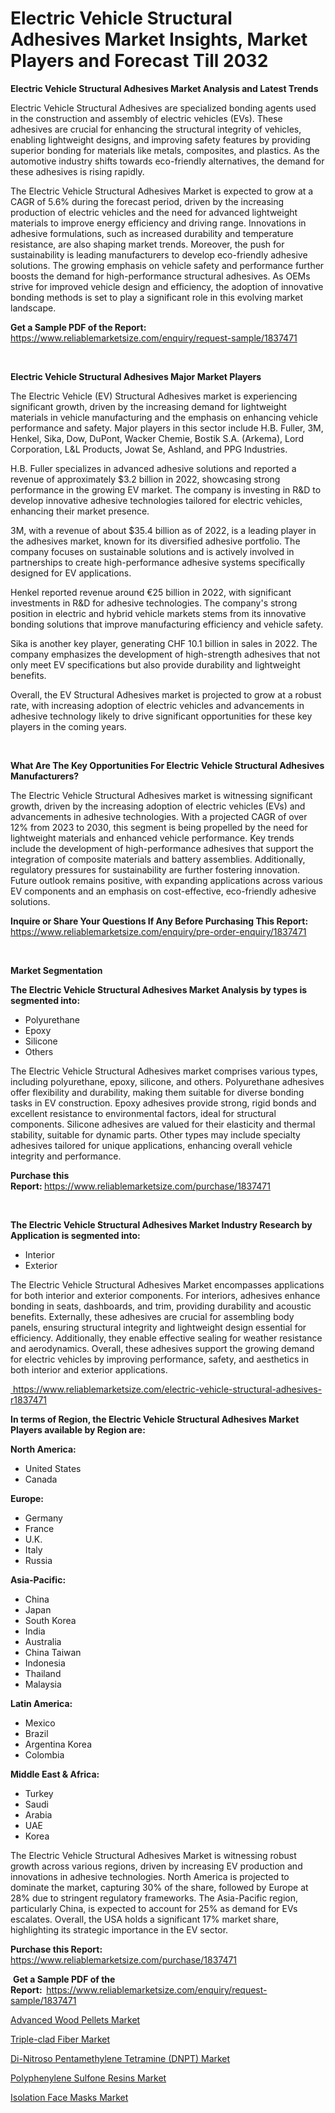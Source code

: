 <p><h1>Electric Vehicle Structural Adhesives Market Insights, Market Players and Forecast Till 2032</h1></p><p><strong>Electric Vehicle Structural Adhesives Market Analysis and Latest Trends</strong></p>
<p><p>Electric Vehicle Structural Adhesives are specialized bonding agents used in the construction and assembly of electric vehicles (EVs). These adhesives are crucial for enhancing the structural integrity of vehicles, enabling lightweight designs, and improving safety features by providing superior bonding for materials like metals, composites, and plastics. As the automotive industry shifts towards eco-friendly alternatives, the demand for these adhesives is rising rapidly.</p><p>The Electric Vehicle Structural Adhesives Market is expected to grow at a CAGR of 5.6% during the forecast period, driven by the increasing production of electric vehicles and the need for advanced lightweight materials to improve energy efficiency and driving range. Innovations in adhesive formulations, such as increased durability and temperature resistance, are also shaping market trends. Moreover, the push for sustainability is leading manufacturers to develop eco-friendly adhesive solutions. The growing emphasis on vehicle safety and performance further boosts the demand for high-performance structural adhesives. As OEMs strive for improved vehicle design and efficiency, the adoption of innovative bonding methods is set to play a significant role in this evolving market landscape.</p></p>
<p><strong>Get a Sample PDF of the Report:&nbsp;</strong> <a href="https://www.reliablemarketsize.com/enquiry/request-sample/1837471?utm_campaign=1898&utm_medium=2&utm_source=Github&utm_content=ia&utm_term=03022025&utm_id=electric-vehicle-structural-adhesives">https://www.reliablemarketsize.com/enquiry/request-sample/1837471</a></p>
<p>&nbsp;</p>
<p><strong>Electric Vehicle Structural Adhesives Major Market Players</strong></p>
<p><p>The Electric Vehicle (EV) Structural Adhesives market is experiencing significant growth, driven by the increasing demand for lightweight materials in vehicle manufacturing and the emphasis on enhancing vehicle performance and safety. Major players in this sector include H.B. Fuller, 3M, Henkel, Sika, Dow, DuPont, Wacker Chemie, Bostik S.A. (Arkema), Lord Corporation, L&L Products, Jowat Se, Ashland, and PPG Industries.</p><p>H.B. Fuller specializes in advanced adhesive solutions and reported a revenue of approximately $3.2 billion in 2022, showcasing strong performance in the growing EV market. The company is investing in R&D to develop innovative adhesive technologies tailored for electric vehicles, enhancing their market presence.</p><p>3M, with a revenue of about $35.4 billion as of 2022, is a leading player in the adhesives market, known for its diversified adhesive portfolio. The company focuses on sustainable solutions and is actively involved in partnerships to create high-performance adhesive systems specifically designed for EV applications.</p><p>Henkel reported revenue around €25 billion in 2022, with significant investments in R&D for adhesive technologies. The company's strong position in electric and hybrid vehicle markets stems from its innovative bonding solutions that improve manufacturing efficiency and vehicle safety.</p><p>Sika is another key player, generating CHF 10.1 billion in sales in 2022. The company emphasizes the development of high-strength adhesives that not only meet EV specifications but also provide durability and lightweight benefits.</p><p>Overall, the EV Structural Adhesives market is projected to grow at a robust rate, with increasing adoption of electric vehicles and advancements in adhesive technology likely to drive significant opportunities for these key players in the coming years.</p></p>
<p>&nbsp;</p>
<p><strong>What Are The Key Opportunities For Electric Vehicle Structural Adhesives Manufacturers?</strong></p>
<p><p>The Electric Vehicle Structural Adhesives market is witnessing significant growth, driven by the increasing adoption of electric vehicles (EVs) and advancements in adhesive technologies. With a projected CAGR of over 12% from 2023 to 2030, this segment is being propelled by the need for lightweight materials and enhanced vehicle performance. Key trends include the development of high-performance adhesives that support the integration of composite materials and battery assemblies. Additionally, regulatory pressures for sustainability are further fostering innovation. Future outlook remains positive, with expanding applications across various EV components and an emphasis on cost-effective, eco-friendly adhesive solutions.</p></p>
<p><strong>Inquire or Share Your Questions If Any Before Purchasing This Report:</strong> <a href="https://www.reliablemarketsize.com/enquiry/pre-order-enquiry/1837471?utm_campaign=1898&utm_medium=2&utm_source=Github&utm_content=ia&utm_term=03022025&utm_id=electric-vehicle-structural-adhesives">https://www.reliablemarketsize.com/enquiry/pre-order-enquiry/1837471</a></p>
<p>&nbsp;</p>
<p><strong>Market Segmentation</strong></p>
<p><strong>The Electric Vehicle Structural Adhesives Market Analysis by types is segmented into:</strong></p>
<p><ul><li>Polyurethane</li><li>Epoxy</li><li>Silicone</li><li>Others</li></ul></p>
<p><p>The Electric Vehicle Structural Adhesives market comprises various types, including polyurethane, epoxy, silicone, and others. Polyurethane adhesives offer flexibility and durability, making them suitable for diverse bonding tasks in EV construction. Epoxy adhesives provide strong, rigid bonds and excellent resistance to environmental factors, ideal for structural components. Silicone adhesives are valued for their elasticity and thermal stability, suitable for dynamic parts. Other types may include specialty adhesives tailored for unique applications, enhancing overall vehicle integrity and performance.</p></p>
<p><strong>Purchase this Report:&nbsp;</strong><a href="https://www.reliablemarketsize.com/purchase/1837471?utm_campaign=1898&utm_medium=2&utm_source=Github&utm_content=ia&utm_term=03022025&utm_id=electric-vehicle-structural-adhesives">https://www.reliablemarketsize.com/purchase/1837471</a></p>
<p>&nbsp;</p>
<p><strong>The Electric Vehicle Structural Adhesives Market Industry Research by Application is segmented into:</strong></p>
<p><ul><li>Interior</li><li>Exterior</li></ul></p>
<p><p>The Electric Vehicle Structural Adhesives Market encompasses applications for both interior and exterior components. For interiors, adhesives enhance bonding in seats, dashboards, and trim, providing durability and acoustic benefits. Externally, these adhesives are crucial for assembling body panels, ensuring structural integrity and lightweight design essential for efficiency. Additionally, they enable effective sealing for weather resistance and aerodynamics. Overall, these adhesives support the growing demand for electric vehicles by improving performance, safety, and aesthetics in both interior and exterior applications.</p></p>
<p><a href="https://www.reliablemarketsize.com/electric-vehicle-structural-adhesives-r1837471?utm_campaign=1898&utm_medium=2&utm_source=Github&utm_content=ia&utm_term=03022025&utm_id=electric-vehicle-structural-adhesives">&nbsp;https://www.reliablemarketsize.com/electric-vehicle-structural-adhesives-r1837471</a></p>
<p><strong>In terms of Region, the Electric Vehicle Structural Adhesives Market Players available by Region are:</strong></p>
<p>
    <p> <strong> North America: </strong>
        <ul>
            <li>United States</li>
            <li>Canada</li>
        </ul>
        </p> 
    <p> <strong> Europe: </strong>
        <ul>
            <li>Germany</li>
            <li>France</li>
            <li>U.K.</li>
            <li>Italy</li>
            <li>Russia</li>
        </ul>
        </p> 
    <p> <strong> Asia-Pacific: </strong>
        <ul>
            <li>China</li>
            <li>Japan</li>
            <li>South Korea</li>
            <li>India</li>
            <li>Australia</li>
            <li>China Taiwan</li>
            <li>Indonesia</li>
            <li>Thailand</li>
            <li>Malaysia</li>
        </ul>
        </p> 
    <p> <strong> Latin America: </strong>
        <ul>
            <li>Mexico</li>
            <li>Brazil</li>
            <li>Argentina Korea</li>
            <li>Colombia</li>
        </ul>
        </p> 
    <p> <strong> Middle East & Africa: </strong>
        <ul>
            <li>Turkey</li>
            <li>Saudi</li>
            <li>Arabia</li>
            <li>UAE</li>
            <li>Korea</li>
        </ul>
    </p>
    </p>
<p><p>The Electric Vehicle Structural Adhesives Market is witnessing robust growth across various regions, driven by increasing EV production and innovations in adhesive technologies. North America is projected to dominate the market, capturing 30% of the share, followed by Europe at 28% due to stringent regulatory frameworks. The Asia-Pacific region, particularly China, is expected to account for 25% as demand for EVs escalates. Overall, the USA holds a significant 17% market share, highlighting its strategic importance in the EV sector.</p></p>
<p><strong>Purchase this Report: </strong><a href="https://www.reliablemarketsize.com/purchase/1837471?utm_campaign=1898&utm_medium=2&utm_source=Github&utm_content=ia&utm_term=03022025&utm_id=electric-vehicle-structural-adhesives">https://www.reliablemarketsize.com/purchase/1837471</a></p>
<p>&nbsp;<strong>Get a Sample PDF of the Report:&nbsp;&nbsp;</strong><a href="https://www.reliablemarketsize.com/enquiry/request-sample/1837471?utm_campaign=1898&utm_medium=2&utm_source=Github&utm_content=ia&utm_term=03022025&utm_id=electric-vehicle-structural-adhesives">https://www.reliablemarketsize.com/enquiry/request-sample/1837471</a></p>
<p><strong></strong></p>
<p><p><a href="https://www.linkedin.com/pulse/advanced-wood-pellets-industry-trends-comprehensive-market-2btlf?utm_campaign=1898&utm_medium=2&utm_source=Github&utm_content=ia&utm_term=03022025&utm_id=electric-vehicle-structural-adhesives">Advanced Wood Pellets Market</a></p><p><a href="https://github.com/Chiragrp22/Market-Research-Report-List-7/blob/main/triple-clad-fiber-market.md?utm_campaign=1898&utm_medium=2&utm_source=Github&utm_content=ia&utm_term=03022025&utm_id=electric-vehicle-structural-adhesives">Triple-clad Fiber Market</a></p><p><a href="https://github.com/muhjanaidu/Market-Research-Report-List-1/blob/main/di-nitroso-pentamethylene-tetramine-dnpt-market.md?utm_campaign=1898&utm_medium=2&utm_source=Github&utm_content=ia&utm_term=03022025&utm_id=electric-vehicle-structural-adhesives">Di-Nitroso Pentamethylene Tetramine (DNPT) Market</a></p><p><a href="https://www.linkedin.com/pulse/revenue-growth-market-insights-polyphenylene-sulfone-resins-frmaf?utm_campaign=1898&utm_medium=2&utm_source=Github&utm_content=ia&utm_term=03022025&utm_id=electric-vehicle-structural-adhesives">Polyphenylene Sulfone Resins Market</a></p><p><a href="https://www.linkedin.com/pulse/isolation-face-masks-market-size-share-trends-analysis-jjdyc?utm_campaign=1898&utm_medium=2&utm_source=Github&utm_content=ia&utm_term=03022025&utm_id=electric-vehicle-structural-adhesives">Isolation Face Masks Market</a></p></p>